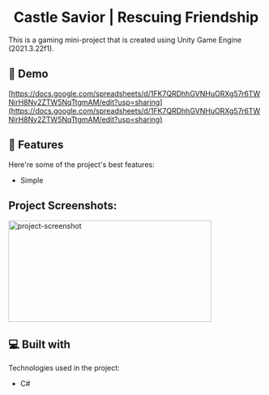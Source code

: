 <h1 align="center" id="title">Castle Savior | Rescuing Friendship</h1>

<p id="description">This is a gaming mini-project that is created using Unity Game Engine (2021.3.22f1).</p>

<h2>🚀 Demo</h2>

[https://docs.google.com/spreadsheets/d/1FK7QRDhhGVNHuORXg57r6TWNirH8Ny2ZTW5NqTtgmAM/edit?usp=sharing](https://docs.google.com/spreadsheets/d/1FK7QRDhhGVNHuORXg57r6TWNirH8Ny2ZTW5NqTtgmAM/edit?usp=sharing)

  
  
<h2>🧐 Features</h2>

Here're some of the project's best features:

*   Simple


  <h2>Project Screenshots:</h2>

<img src="https://drive.google.com/file/d/1gMCGE0Qi2GCgeCbG9Dc0ARUEfPqCQ25Q/view?usp=sharing" alt="project-screenshot" width="400" height="200/">
  
<h2>💻 Built with</h2>

Technologies used in the project:

*   C#
